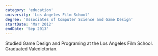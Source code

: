 ```yaml
---
category: 'education'
university: 'Los Angeles Film School'
degree: 'Associates of Computer Science and Game Design'
startDate: 'Mar 2012'
endDate: 'Sep 2013'
---
```


Studied Game Design and Programing at the Los Angeles Film School. Graduated Valedictorian.
